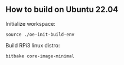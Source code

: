 ## How to build on Ubuntu 22.04

Initialize workspace:
```shell
source ./oe-init-build-env
```
Build RPi3 linux distro:
```shell
bitbake core-image-minimal
```
